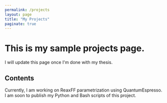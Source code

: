 ```yaml
---
permalink: /projects
layout: page
title: "My Projects"
paginate: true
---
```


# This is my sample projects page.

I will update this page once I'm done with my thesis.

## Contents

Currently, I am working on ReaxFF parametrization using QuantumEspresso. I am soon to publish my Python and Bash scripts of this project.
